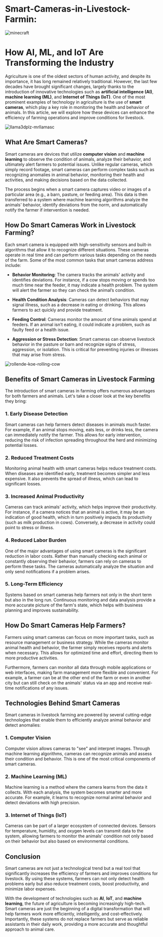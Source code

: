 # Smart-Cameras-in-Livestock-Farmin:

![minecraft](https://github.com/user-attachments/assets/68eafdc8-7506-4010-9e6e-21765cd338ee)

# How AI, ML, and IoT Are Transforming the Industry

Agriculture is one of the oldest sectors of human activity, and despite its importance, it has long remained relatively traditional. However, the last few decades have brought significant changes, largely thanks to the introduction of innovative technologies such as **artificial intelligence (AI)**, **machine learning (ML)**, and **Internet of Things (IoT)**. One of the most prominent examples of technology in agriculture is the use of **smart cameras**, which play a key role in monitoring the health and behavior of animals. In this article, we will explore how these devices can enhance the efficiency of farming operations and improve conditions for livestock.

![llama3dplz-mrllamasc](https://github.com/user-attachments/assets/1699f729-08c8-4f4b-a8a3-0db4b7fd974d)

## What Are Smart Cameras?

Smart cameras are devices that utilize **computer vision** and **machine learning** to observe the condition of animals, analyze their behavior, and ultimately alert farmers to potential issues. Unlike regular cameras, which simply record footage, smart cameras can perform complex tasks such as recognizing anomalies in animal behavior, monitoring their health and activities, and making decisions based on the data collected.

The process begins when a smart camera captures video or images of a particular area (e.g., a barn, pasture, or feeding area). This data is then transferred to a system where machine learning algorithms analyze the animals' behavior, identify deviations from the norm, and automatically notify the farmer if intervention is needed.

## How Do Smart Cameras Work in Livestock Farming?

Each smart camera is equipped with high-sensitivity sensors and built-in algorithms that allow it to recognize different situations. These cameras operate in real time and can perform various tasks depending on the needs of the farm. Some of the most common tasks that smart cameras address include:

- **Behavior Monitoring**: The camera tracks the animals' activity and identifies deviations. For instance, if a cow stops moving or spends too much time near the feeder, it may indicate a health problem. The system will alert the farmer so they can check the animal’s condition.
  
- **Health Condition Analysis**: Cameras can detect behaviors that may signal illness, such as a decrease in eating or drinking. This allows farmers to act quickly and provide treatment.
  
- **Feeding Control**: Cameras monitor the amount of time animals spend at feeders. If an animal isn’t eating, it could indicate a problem, such as faulty feed or a health issue.

- **Aggression or Stress Detection**: Smart cameras can observe livestock behavior in the pasture or barn and recognize signs of stress, aggression, or isolation. This is critical for preventing injuries or illnesses that may arise from stress.

![rollende-koe-rolling-cow](https://github.com/user-attachments/assets/8a58de7e-0070-4406-a81a-59902821d5c4)

## Benefits of Smart Cameras in Livestock Farming

The introduction of smart cameras in farming offers numerous advantages for both farmers and animals. Let's take a closer look at the key benefits they bring:

### 1. Early Disease Detection

Smart cameras can help farmers detect diseases in animals much faster. For example, if an animal stops moving, eats less, or drinks less, the camera can immediately notify the farmer. This allows for early intervention, reducing the risk of infection spreading throughout the herd and minimizing potential losses.

### 2. Reduced Treatment Costs

Monitoring animal health with smart cameras helps reduce treatment costs. When diseases are identified early, treatment becomes simpler and less expensive. It also prevents the spread of illness, which can lead to significant losses.

### 3. Increased Animal Productivity

Cameras can track animals' activity, which helps improve their productivity. For instance, if a camera notices that an animal is active, it may be an indication of good health, which in turn positively impacts its productivity (such as milk production in cows). Conversely, a decrease in activity could point to stress or illness.

### 4. Reduced Labor Burden

One of the major advantages of using smart cameras is the significant reduction in labor costs. Rather than manually checking each animal or constantly observing their behavior, farmers can rely on cameras to perform these tasks. The cameras automatically analyze the situation and only send notifications if a problem arises.

### 5. Long-Term Efficiency

Systems based on smart cameras help farmers not only in the short term but also in the long run. Continuous monitoring and data analysis provide a more accurate picture of the farm's state, which helps with business planning and improves sustainability.

## How Do Smart Cameras Help Farmers?

Farmers using smart cameras can focus on more important tasks, such as resource management or business strategy. While the cameras monitor animal health and behavior, the farmer simply receives reports and alerts when necessary. This allows for optimized time and effort, directing them to more productive activities.

Furthermore, farmers can monitor all data through mobile applications or web interfaces, making farm management more flexible and convenient. For example, a farmer can be at the other end of the farm or even in another city but can still check on the animals' status via an app and receive real-time notifications of any issues.

## Technologies Behind Smart Cameras

Smart cameras in livestock farming are powered by several cutting-edge technologies that enable them to efficiently analyze animal behavior and detect anomalies:

### 1. Computer Vision

Computer vision allows cameras to "see" and interpret images. Through machine learning algorithms, cameras can recognize animals and assess their condition and behavior. This is one of the most critical components of smart cameras.

### 2. Machine Learning (ML)

Machine learning is a method where the camera learns from the data it collects. With each analysis, the system becomes smarter and more accurate. For example, it learns to recognize normal animal behavior and detect deviations with high precision.

### 3. Internet of Things (IoT)

Cameras can be part of a larger ecosystem of connected devices. Sensors for temperature, humidity, and oxygen levels can transmit data to the system, allowing farmers to monitor the animals' condition not only based on their behavior but also based on environmental conditions.

## Conclusion

Smart cameras are not just a technological trend but a real tool that significantly increases the efficiency of farmers and improves conditions for livestock. By using these systems, farmers can not only detect health problems early but also reduce treatment costs, boost productivity, and minimize labor expenses.

With the development of technologies such as **AI**, **IoT**, and **machine learning**, the future of agriculture is becoming increasingly high-tech. Smart cameras are just the beginning of a digital transformation that will help farmers work more efficiently, intelligently, and cost-effectively. Importantly, these systems do not replace farmers but serve as reliable assistants in their daily work, providing a more accurate and thoughtful approach to animal care.
